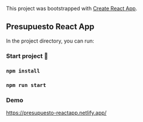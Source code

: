 This project was bootstrapped with [Create React App](https://github.com/facebook/create-react-app).

## Presupuesto React App 

In the project directory, you can run:

### Start project 🚀

### `npm install`
### `npm run start`

### Demo

https://presupuesto-reactapp.netlify.app/
